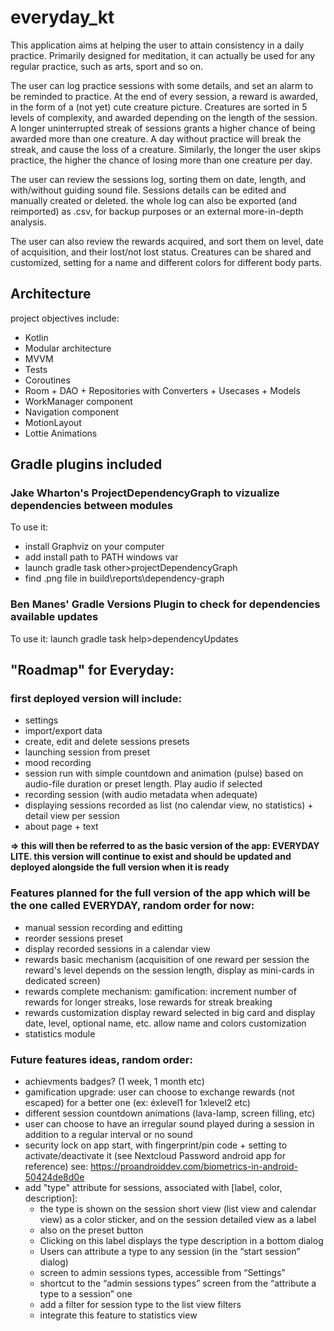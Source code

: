 
# everyday_kt
This application aims at helping the user to attain consistency in a daily practice.
Primarily designed for meditation, it can actually be used for any regular practice, such as arts, sport and so on.

The user can log practice sessions with some details, and set an alarm to be reminded to practice.
At the end of every session, a reward is awarded, in the form of a (not yet) cute creature picture.
Creatures are sorted in 5 levels of complexity, and awarded depending on the length of the session.
A longer uninterrupted streak of sessions grants a higher chance of being awarded more than one creature.
A day without practice will break the streak, and cause the loss of a creature.
Similarly, the longer the user skips practice, the higher the chance of losing more than one creature per day.

The user can review the sessions log, sorting them on date, length, and with/without guiding sound file.
Sessions details can be edited and manually created or deleted.
the whole log can also be exported (and reimported) as .csv, for backup purposes or an external more-in-depth analysis.

The user can also review the rewards acquired, and sort them on level, date of acquisition, and their lost/not lost status.
Creatures can be shared and customized, setting for a name and different colors for different body parts.
 
## Architecture
project objectives include:

 - Kotlin
 - Modular architecture
 - MVVM
 - Tests
 - Coroutines
 - Room + DAO + Repositories with Converters + Usecases + Models
 - WorkManager component
 - Navigation component
 - MotionLayout
 - Lottie Animations

## Gradle plugins included
### Jake Wharton's ProjectDependencyGraph to vizualize dependencies between modules
To use it:
- install Graphviz on your computer
- add install path to PATH windows var
- launch gradle task other>projectDependencyGraph
- find .png file in build\reports\dependency-graph

### Ben Manes' Gradle Versions Plugin to check for dependencies available updates
To use it: launch gradle task help>dependencyUpdates

## "Roadmap" for Everyday:

### first deployed version will include:

 - settings
 - import/export data
 - create, edit and delete sessions presets
 - launching session from preset
 - mood recording
 - session run with simple countdown and animation (pulse) based on audio-file duration or preset length. Play audio if selected
 - recording session (with audio metadata when adequate)
 - displaying sessions recorded as list (no calendar view, no statistics) + detail view per session
 - about page + text

**=> this will then be referred to as the basic version of the app: EVERYDAY LITE.
this version will continue to exist and should be updated and deployed alongside the full version when it is ready**

### Features planned for the full version of the app which will be the one called EVERYDAY, random order for now:

 - manual session recording and editting
 - reorder sessions preset
 - display recorded sessions in a calendar view
 - rewards basic mechanism (acquisition of one reward per session the reward's level depends on the session length, display as mini-cards in dedicated screen)
 - rewards complete mechanism: gamification: increment number of rewards for longer streaks, lose rewards for streak breaking
 - rewards customization display reward selected in big card and display date, level, optional name, etc. allow name and colors customization
 - statistics module

### Future features ideas, random order:

 - achievments badges? (1 week, 1 month etc)
 - gamification upgrade: user can choose to exchange rewards (not escaped) for a better one (ex: éxlevel1 for 1xlevel2 etc)
 - different session countdown animations (lava-lamp, screen filling, etc)
 - user can choose to have an irregular sound played during a session in addition to a regular interval or no sound
 - security lock on app start, with fingerprint/pin code + setting to activate/deactivate it (see Nextcloud Password android app for reference) see: https://proandroiddev.com/biometrics-in-android-50424de8d0e
 - add "type" attribute for sessions, associated with [label, color, description]:
	 - the type is shown on the session short view (list view and calendar view) as a color sticker, and on the session detailed view as a label
	 -  also on the preset button
	 - Clicking on this label displays the type description in a bottom dialog
	 - Users can attribute a type to any session (in the “start session” dialog)
	 - screen to admin sessions types, accessible from “Settings”
	 - shortcut to the “admin sessions types” screen from the “attribute a type to a session” one
	 - add a filter for session type to the list view filters
	 - integrate this feature to statistics view
		
